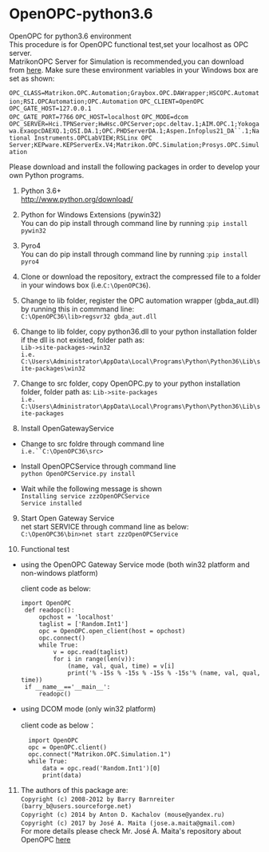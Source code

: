 # OpenOPC-python3.6
OpenOPC for python3.6 environment  
This procedure is for OpenOPC functional test,set your localhost as OPC server.  
MatrikonOPC Server for Simulation is recommended,you can download from [here](https://www.matrikonopc.com/downloads/178/index.aspx).     Make sure these environment variables in your Windows box are set as shown:

 `OPC_CLASS=Matrikon.OPC.Automation;Graybox.OPC.DAWrapper;HSCOPC.Automation;RSI.OPCAutomation;OPC.Automation`
 `OPC_CLIENT=OpenOPC`
 `OPC_GATE_HOST=127.0.0.1`    
 `OPC_GATE_PORT=7766`
 `OPC_HOST=localhost`
 `OPC_MODE=dcom`
 `OPC_SERVER=Hci.TPNServer;HwHsc.OPCServer;opc.deltav.1;AIM.OPC.1;Yokogawa.ExaopcDAEXQ.1;OSI.DA.1;OPC.PHDServerDA.1;Aspen.Infoplus21_DA``.1;National Instruments.OPCLabVIEW;RSLinx OPC Server;KEPware.KEPServerEx.V4;Matrikon.OPC.Simulation;Prosys.OPC.Simulation`

Please download and install the following packages in order to develop your own Python programs.


1. Python 3.6+  
http://www.python.org/download/
 
 
2. Python for Windows Extensions (pywin32)  
You can do pip install through command line by running :`pip install pywin32`
  

3. Pyro4  
You can do pip install through command line by running :`pip install pyro4`
  

4. Clone or download the repository, extract the compressed file to a folder in your windows box (i.e.`C:\OpenOPC36`).


5. Change to lib folder, register the OPC automation wrapper (gbda_aut.dll) by running this in commmand line:  
`C:\OpenOPC36\lib>regsvr32 gbda_aut.dll`
  

6. Change to lib folder, copy python36.dll to your python installation folder if the dll is not existed, folder path as:  
`Lib->site-packages->win32`  
`i.e.` `C:\Users\Administrator\AppData\Local\Programs\Python\Python36\Lib\site-packages\win32`
  

7. Change to src folder, copy OpenOPC.py to your python installation folder, folder path as: `Lib->site-packages`  
`i.e.` `C:\Users\Administrator\AppData\Local\Programs\Python\Python36\Lib\site-packages`
   

8. Install OpenGatewayService  
- Change to src foldre through command line  
`i.e.``C:\OpenOPC36\src>`
  
- Install OpenOPCService through command line  
`python OpenOPCService.py install`

- Wait while the following message is shown  
`Installing service zzzOpenOPCService`  
`Service installed`
    
    
9. Start Open Gateway Service  
net start SERVICE through command line as below:  
`C:\OpenOPC36\bin>net start zzzOpenOPCService`
  
  
10. Functional test  
- using the OpenOPC Gateway Service mode (both win32 platform and non-windows platform)

  client code as below:

      import OpenOPC
       def readopc():
           opchost = 'localhost'
           taglist = ['Random.Int1']
           opc = OpenOPC.open_client(host = opchost)
           opc.connect()
           while True:
               v = opc.read(taglist)
               for i in range(len(v)):
                   (name, val, qual, time) = v[i]
                   print('% -15s % -15s % -15s % -15s'% (name, val, qual, time))
       if __name__=='__main__':
           readopc()
      
- using DCOM mode (only win32 platform)

     client code as below：

        import OpenOPC
        opc = OpenOPC.client()
        opc.connect("Matrikon.OPC.Simulation.1")
        while True:
            data = opc.read('Random.Int1')[0]
            print(data)

11. The authors of this package are:  
`Copyright (c) 2008-2012 by Barry Barnreiter (barry_b@users.sourceforge.net)`  
`Copyright (c) 2014 by Anton D. Kachalov (mouse@yandex.ru)`  
`Copyright (c) 2017 by José A. Maita (jose.a.maita@gmail.com)`  
For more details please check Mr. José A. Maita's repository about OpenOPC [here](https://github.com/joseamaita/openopc120)
  
  
  
  
  
  
  
  
  
  
  
  
  
  
  
  
